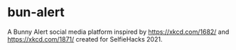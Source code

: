 # bun-alert
A Bunny Alert social media platform inspired by https://xkcd.com/1682/ and https://xkcd.com/1871/ created for SelfieHacks 2021.
